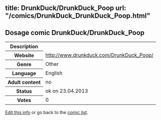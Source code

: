 title: DrunkDuck/DrunkDuck_Poop
url: "/comics/DrunkDuck_DrunkDuck_Poop.html"
---
Dosage comic DrunkDuck/DrunkDuck_Poop
-----------------------------------------

<table class="comicinfo">
<tr>
<th>Description</th><td></td>
</tr>
<tr>
<th>Website</th><td><a href="http://www.drunkduck.com/DrunkDuck_Poop/">http://www.drunkduck.com/DrunkDuck_Poop/</a></td>
</tr>
<tr>
<th>Genre</th><td>Other</td>
</tr>
<tr>
<th>Language</th><td>English</td>
</tr>
<tr>
<th>Adult content</th><td>no</td>
</tr>
<tr>
<th>Status</th><td>ok on 23.04.2013</td>
</tr>
<tr>
<th>Votes</th><td>0</div></td>
</tr>
</table>

[Edit this info](/comics/DrunkDuck_DrunkDuck_Poop_edit.html) or go back to the [comic list](../comic-index.html).
